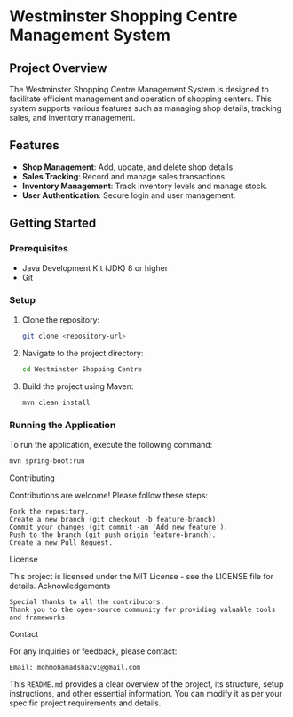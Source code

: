 # Westminster Shopping Centre Management System

## Project Overview

The Westminster Shopping Centre Management System is designed to facilitate efficient management and operation of shopping centers. This system supports various features such as managing shop details, tracking sales, and inventory management.

## Features

- **Shop Management**: Add, update, and delete shop details.
- **Sales Tracking**: Record and manage sales transactions.
- **Inventory Management**: Track inventory levels and manage stock.
- **User Authentication**: Secure login and user management.


## Getting Started

### Prerequisites

- Java Development Kit (JDK) 8 or higher
- Git

### Setup

1. Clone the repository:
    ```bash
    git clone <repository-url>
    ```
2. Navigate to the project directory:
    ```bash
    cd Westminster Shopping Centre
    ```
3. Build the project using Maven:
    ```bash
    mvn clean install
    ```

### Running the Application

To run the application, execute the following command:
```bash
mvn spring-boot:run
```
Contributing

Contributions are welcome! Please follow these steps:

    Fork the repository.
    Create a new branch (git checkout -b feature-branch).
    Commit your changes (git commit -am 'Add new feature').
    Push to the branch (git push origin feature-branch).
    Create a new Pull Request.

License

This project is licensed under the MIT License - see the LICENSE file for details.
Acknowledgements

    Special thanks to all the contributors.
    Thank you to the open-source community for providing valuable tools and frameworks.

Contact

For any inquiries or feedback, please contact:

    Email: mohmohamadshazvi@gmail.com


This `README.md` provides a clear overview of the project, its structure, setup instructions, and other essential information. You can modify it as per your specific project requirements and details.



